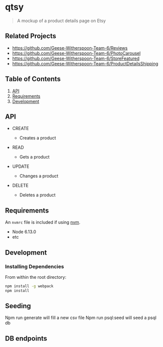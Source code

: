 # qtsy

> A mockup of a product details page on Etsy

## Related Projects

  - https://github.com/Geese-Witherspoon-Team-6/Reviews
  - https://github.com/Geese-Witherspoon-Team-6/PhotoCarousel
  - https://github.com/Geese-Witherspoon-Team-6/StoreFeatured
  - https://github.com/Geese-Witherspoon-Team-6/ProductDetailsShipping

## Table of Contents

1. [API](#api)
1. [Requirements](#requirements)
1. [Development](#development)

## API

- CREATE
  - Creates a product

- READ
  - Gets a product

- UPDATE
  - Changes a product

- DELETE
  - Deletes a product

## Requirements

An `nvmrc` file is included if using [nvm](https://github.com/creationix/nvm).

- Node 6.13.0
- etc

## Development

### Installing Dependencies

From within the root directory:

```sh
npm install -g webpack
npm install
```

## Seeding

Npm run generate will fill a new csv file
Npm run psql:seed will seed a psql db

## DB endpoints

